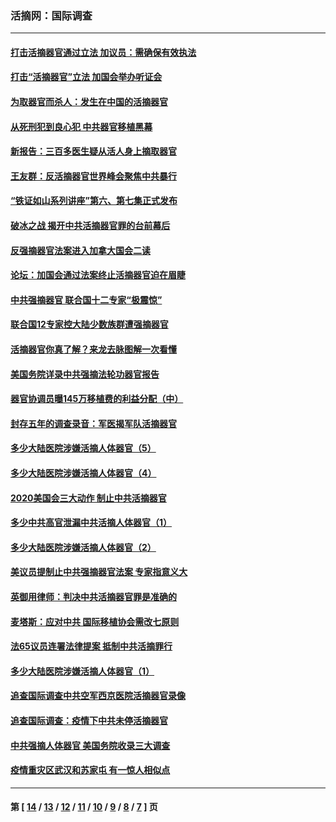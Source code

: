### 活摘网：国际调查
---
#### [打击活摘器官通过立法 加议员：需确保有效执法](../../pages/nf5947/n13886356.md?01070430) 
#### [打击“活摘器官”立法 加国会举办听证会](../../pages/nf5947/n13869362.md?01070430) 
#### [为取器官而杀人：发生在中国的活摘器官](../../pages/nf5947/n13794731.md?01070430) 
#### [从死刑犯到良心犯 中共器官移植黑幕](../../pages/nf5947/n13764669.md?01070430) 
#### [新报告：三百多医生疑从活人身上摘取器官](../../pages/nf5947/n13703044.md?01070430) 
#### [王友群：反活摘器官世界峰会聚焦中共暴行](../../pages/nf5947/n13250738.md?01070430) 
#### [“铁证如山系列讲座”第六、第七集正式发布](../../pages/nf5947/n13106287.md?01070430) 
#### [破冰之战 揭开中共活摘器官罪的台前幕后](../../pages/nf5947/n13082457.md?01070430) 
#### [反强摘器官法案进入加拿大国会二读](../../pages/nf5947/n13033450.md?01070430) 
#### [论坛：加国会通过法案终止活摘器官迫在眉睫](../../pages/nf5947/n13029839.md?01070430) 
#### [中共强摘器官 联合国十二专家“极震惊”](../../pages/nf5947/n13024313.md?01070430) 
#### [联合国12专家控大陆少数族群遭强摘器官](../../pages/nf5947/n13023877.md?01070430) 
#### [活摘器官你真了解？来龙去脉图解一次看懂](../../pages/nf5947/n13013820.md?01070430) 
#### [美国务院详录中共强摘法轮功器官报告](../../pages/nf5947/n12944519.md?01070430) 
#### [器官协调员曝145万移植费的利益分配（中）](../../pages/nf5947/n12894547.md?01070430) 
#### [封存五年的调查录音：军医揭军队活摘器官](../../pages/nf5947/n12798692.md?01070430) 
#### [多少大陆医院涉嫌活摘人体器官（5）](../../pages/nf5947/n12768383.md?01070430) 
#### [多少大陆医院涉嫌活摘人体器官（4）](../../pages/nf5947/n12664434.md?01070430) 
#### [2020美国会三大动作 制止中共活摘器官](../../pages/nf5947/n12682004.md?01070430) 
#### [多少中共高官泄漏中共活摘人体器官（1）](../../pages/nf5947/n12671234.md?01070430) 
#### [多少大陆医院涉嫌活摘人体器官（2）](../../pages/nf5947/n12655589.md?01070430) 
#### [美议员提制止中共强摘器官法案 专家指意义大](../../pages/nf5947/n12630561.md?01070430) 
#### [英御用律师：判决中共活摘器官罪是准确的](../../pages/nf5947/n12580740.md?01070430) 
#### [麦塔斯：应对中共 国际移植协会需改七原则](../../pages/nf5947/n12514711.md?01070430) 
#### [法65议员连署法律提案 抵制中共活摘罪行](../../pages/nf5947/n12437047.md?01070430) 
#### [多少大陆医院涉嫌活摘人体器官（1）](../../pages/nf5947/n12414284.md?01070430) 
#### [追查国际调查中共空军西京医院活摘器官录像](../../pages/nf5947/n12348837.md?01070430) 
#### [追查国际调查：疫情下中共未停活摘器官](../../pages/nf5947/n12273415.md?01070430) 
#### [中共强摘人体器官 美国务院收录三大调查](../../pages/nf5947/n12181488.md?01070430) 
#### [疫情重灾区武汉和苏家屯 有一惊人相似点](../../pages/nf5947/n12150824.md?01070430) 

---
#### 第 [ [14](./14.md?01070430) / [13](./13.md?01070430) / [12](./12.md?01070430) / [11](./11.md?01070430) / [10](./10.md?01070430) / [9](./9.md?01070430) / [8](./8.md?01070430) / [7](./7.md?01070430) ] 页
